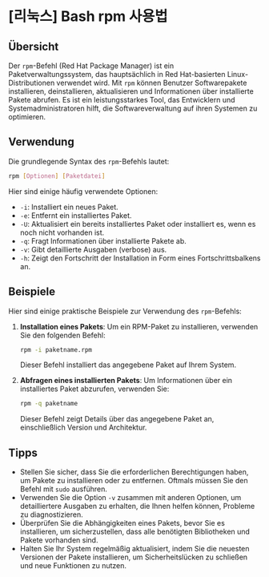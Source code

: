 # [리눅스] Bash rpm 사용법

## Übersicht
Der `rpm`-Befehl (Red Hat Package Manager) ist ein Paketverwaltungssystem, das hauptsächlich in Red Hat-basierten Linux-Distributionen verwendet wird. Mit `rpm` können Benutzer Softwarepakete installieren, deinstallieren, aktualisieren und Informationen über installierte Pakete abrufen. Es ist ein leistungsstarkes Tool, das Entwicklern und Systemadministratoren hilft, die Softwareverwaltung auf ihren Systemen zu optimieren.

## Verwendung
Die grundlegende Syntax des `rpm`-Befehls lautet:

```bash
rpm [Optionen] [Paketdatei]
```

Hier sind einige häufig verwendete Optionen:

- `-i`: Installiert ein neues Paket.
- `-e`: Entfernt ein installiertes Paket.
- `-U`: Aktualisiert ein bereits installiertes Paket oder installiert es, wenn es noch nicht vorhanden ist.
- `-q`: Fragt Informationen über installierte Pakete ab.
- `-v`: Gibt detaillierte Ausgaben (verbose) aus.
- `-h`: Zeigt den Fortschritt der Installation in Form eines Fortschrittsbalkens an.

## Beispiele
Hier sind einige praktische Beispiele zur Verwendung des `rpm`-Befehls:

1. **Installation eines Pakets**:
   Um ein RPM-Paket zu installieren, verwenden Sie den folgenden Befehl:

   ```bash
   rpm -i paketname.rpm
   ```

   Dieser Befehl installiert das angegebene Paket auf Ihrem System.

2. **Abfragen eines installierten Pakets**:
   Um Informationen über ein installiertes Paket abzurufen, verwenden Sie:

   ```bash
   rpm -q paketname
   ```

   Dieser Befehl zeigt Details über das angegebene Paket an, einschließlich Version und Architektur.

## Tipps
- Stellen Sie sicher, dass Sie die erforderlichen Berechtigungen haben, um Pakete zu installieren oder zu entfernen. Oftmals müssen Sie den Befehl mit `sudo` ausführen.
- Verwenden Sie die Option `-v` zusammen mit anderen Optionen, um detailliertere Ausgaben zu erhalten, die Ihnen helfen können, Probleme zu diagnostizieren.
- Überprüfen Sie die Abhängigkeiten eines Pakets, bevor Sie es installieren, um sicherzustellen, dass alle benötigten Bibliotheken und Pakete vorhanden sind.
- Halten Sie Ihr System regelmäßig aktualisiert, indem Sie die neuesten Versionen der Pakete installieren, um Sicherheitslücken zu schließen und neue Funktionen zu nutzen.